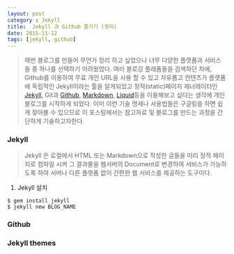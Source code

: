 ```yaml
---
layout: post
category : Jekyll
title:  Jekyll 과 Github 즐기기 (정리)
date: 2015-11-12
tags: [jekyll, github]
---
```


> 매번 블로그를 만들어 무언가 정리 하고 싶었으나 너무 다양한 플랫폼과 서비스들 중 하나를 선택하기 어려웠었다. 여러 블로깅 플래폼들을 검색하던 차에, Github를 이용하여 무료 개인 URL을 사용 할 수 있고 자유롭고 컨텐츠가 플랫폼에 독립적인 Jekyll이라는 툴을 알게되었고 정적(static)페이지 제너레이터인 [Jekyll](http://jekyllrb-ko.github.io), Git과 [Github](https://github.com/), [Markdown](http://assemble.io/docs/Cheatsheet-Markdown.html), [Liquid](https://github.com/Shopify/liquid)등을 이용해보고 싶다는 생각에 개인 블로그를 시작하게 되었다.
이미 이런 기술 명세나 사용법들은 구글링을 하면 쉽게 찾아볼 수 있으므로 이 포스팅에서는 참고자료 및 블로그를 만드는 과정을 간단하게 기술하고자한다.


### Jekyll
> Jekyll 은 로컬에서 HTML 또는 Markdown으로 작성한 글들을 미리 정적 페이지로 컴파일 시켜 그 결과물을 웹서버의 Document로 변경하여 서비스가 가능하도록 하여 서버나 다른 플랫폼 없이 간편한 웹 서비스를 제공하는 도구이다.

01. Jekyll 설치

```
$ gem install jekyll
$ jekyll new BLOG_NAME
```

### Github

### Jekyll themes
